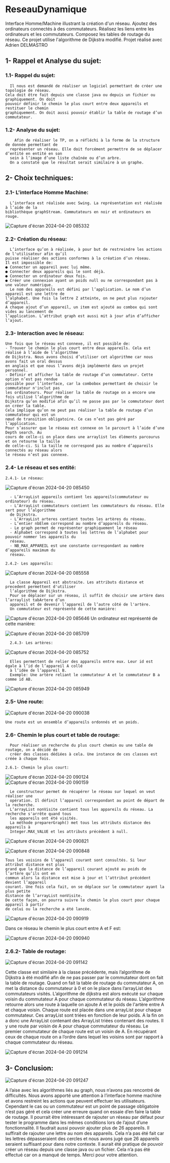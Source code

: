 # ReseauDynamique
Interface Homme/Machine illustrant la création d'un réseau. 
Ajoutez des ordinateurs connectés à des commutateurs. 
Réalisez les liens entre les ordinateurs et les commutateurs. 
Composez les tables de routage du réseau. 
Ce projet utilise l'algorithme de Dijkstra modifié. Projet réalisé avec Adrien DELMASTRO 

## 1- Rappel et Analyse du sujet:
 ### 1.1- Rappel du sujet:
      Il nous est demandé de réaliser un logiciel permettant de créer une topologie de réseau.
    Cela doit être fait depuis une classe java ou depuis un fichier ou graphiquement. On doit
    pouvoir définir le chemin le plus court entre deux appareils et restituer le chemin
    graphiquement. On doit aussi pouvoir établir la table de routage d’un commutateur.

 ### 1.2- Analyse du sujet:
        Afin de réaliser le TP, on a réfléchi à la forme de la structure de donnée permettant de 
      représenter un réseau. Elle doit forcément permettre de se déplacer d’entité en entité en son
      sein à l’image d’une liste chaînée ou d’un arbre.
      On a constaté que le résultat serait similaire à un graphe.

## 2- Choix techniques:
  ### 2.1- L’interface Homme Machine:
      L’interface est réalisée avec Swing. La représentation est réalisée à l’aide de la 
    bibliothèque graphStream. Commutateurs en noir et ordinateurs en rouge.

![Capture d'écran 2024-04-20 085332](https://github.com/DezJDev/ReseauDynamique/assets/144434644/1b8c2c30-d4e4-4589-a167-35217532152f)

  ### 2.2- Création du réseau:
      L’interface qu’on à réalisée, à pour but de restreindre les actions de l'utilisateur afin qu’il 
    puisse réaliser des actions conformes à la création d’un réseau.
    Il est impossible de:
    ● Connecter un appareil avec lui même.
    ● Connecter deux appareils qui le sont déjà.
    ● Connecter un ordinateur deux fois.
    ● Créer une connexion ayant un poids null ou ne correspondant pas à une valeur numérique.
      Le nom des appareils est défini par l’application. Le nom d’un appareil est une lettre de 
    l’alphabet. Une fois la lettre Z atteinte, on ne peut plus rajouter d’appareil.
    A chaque ajout d’un appareil, un item est ajouté au combox qui sont vides au lancement de 
    l’application. L’attribut graph est aussi mit à jour afin d’afficher l’ajout.

  ### 2.3- Interaction avec le réseau:
    Une fois que le réseau est connexe, il est possible de:
    - Trouver le chemin le plus court entre deux appareils. Cela est réalisé à l’aide de l’algorithme
    de Dijkstra. Nous avons choisi d’utiliser cet algorithme car nous avons fait un oral dessus 
    en anglais et que nous l’avons déjà implémenté dans un projet personnel.
    - Définir et afficher la table de routage d’un commutateur. Cette option n’est pas rendue 
    possible pour l’interface, car la combobox permettant de choisir le commutateur n'inclut pas 
    les ordinateurs. Pour réaliser la table de routage on a encore une fois utilisé l’algorithme de 
    Dijkstra qu’on modifié afin qu’il ne passe pas par le commutateur dont on créer la table.
    Cela implique qu’on ne peut pas réaliser la table de routage d’un commutateur qui est un 
    nœud de transition obligatoire. Ce cas n’est pas géré par l’application.
    Pour s’assurer que le réseau est connexe on le parcourt à l’aide d’une Depth search. Au 
    cours de celle-ci on place dans une arraylist les éléments parcourus et on retourne la taille 
    de celle-ci. Si la taille ne correspond pas au nombre d’appareils connectés au réseau alors 
    le réseau n’est pas connexe.

  ### 2.4- Le réseau et ses entité:
    2.4.1- Le réseau:

![Capture d'écran 2024-04-20 085450](https://github.com/DezJDev/ReseauDynamique/assets/144434644/22c4b236-2a1a-4d58-8321-40788ee074b0)

      - L’ArrayList appareils contient les appareils(commutateur ou ordinateur) du réseau.
      - L’ArrayList commutateurs contient les commutateurs du réseau. Elle sert pour l’algorithme
      de Dijkstra.
      - L’ArrayList arteres contient toutes les artères du réseau.
      - L’entier nbElem correspond au nombre d’appareils du réseau.
      - Le graph permet de représenter graphiquement le réseau
      - Alphabet correspond à toutes les lettres de l’alphabet pour pouvoir nommer les appareils du
      réseau.
      - NB_MAX_APPAREIL est une constante correspondant au nombre d’appareils maximum du
      réseau.

    2.4.2- Les appareils:

![Capture d'écran 2024-04-20 085558](https://github.com/DezJDev/ReseauDynamique/assets/144434644/bfaf30db-4570-48e3-9463-ee053c23e675)
      
      La classe Appareil est abstraite. Les attributs distance et precedent permettent d'utiliser 
      l’algorithme de Dijkstra.
      Pour se déplacer sur un réseau, il suffit de choisir une artère dans l’arraylist tabArtere d’un 
      appareil et de devenir l’appareil de l’autre côté de l'artère.
      Un commutateur est représenté de cette manière: 

 ![Capture d'écran 2024-04-20 085646](https://github.com/DezJDev/ReseauDynamique/assets/144434644/6b487746-8cd3-4356-b1e3-098839a2b234)
      Un ordinateur est représenté de cette manière: 

  ![Capture d'écran 2024-04-20 085709](https://github.com/DezJDev/ReseauDynamique/assets/144434644/29623db0-dd17-45f0-9513-43c4f8d8c085)
      

      2.4.3- Les artères:

  ![Capture d'écran 2024-04-20 085752](https://github.com/DezJDev/ReseauDynamique/assets/144434644/9d05b029-bcc3-4d77-b325-4c294c5b59c4)
      
      Elles permettent de relier des appareils entre eux. Leur id est égale à l’id de l’appareil A collé
      à l’idée de l’appareil B.
      Exemple: Une artère reliant le commutateur A et le commutateur B a comme id AB.

   ![Capture d'écran 2024-04-20 085949](https://github.com/DezJDev/ReseauDynamique/assets/144434644/a2217ff5-1e71-4acd-bccb-ece92ecfa454)

  ### 2.5- Une route:

![Capture d'écran 2024-04-20 090038](https://github.com/DezJDev/ReseauDynamique/assets/144434644/71111bff-7472-49dc-a5ba-245641194af2)

    Une route est un ensemble d’appareils ordonnés et un poids.

  ### 2.6- Chemin le plus court et table de routage:

      Pour réaliser un recherche du plus court chemin ou une table de routage, on a décidé de 
      créer des classes dédiées à cela. Une instance de ces classes est créée à chaque fois.

    2.6.1- Chemin le plus court:

![Capture d'écran 2024-04-20 090124](https://github.com/DezJDev/ReseauDynamique/assets/144434644/c45529b0-bdb1-4e4a-b4ea-5d4741c9867d)
![Capture d'écran 2024-04-20 090159](https://github.com/DezJDev/ReseauDynamique/assets/144434644/0c9354d7-bd16-4eee-949c-5d79f9088743)
      
      Le constructeur permet de récupérer le réseau sur lequel on veut réaliser une 
      opération. Il définit l’appareil correspondant au point de départ de la recherche.
      L’arrayList nonVisite contient tous les appareils du réseau. La recherche s'arrête quand tous
      les appareils ont été visités.
      La méthode preparerGraph() met tous les attributs distance des appareils à 
      Integer.MAX_VALUE et les attributs précédent à null.

![Capture d'écran 2024-04-20 090821](https://github.com/DezJDev/ReseauDynamique/assets/144434644/77f81f0b-f570-477e-b907-57f038915678)

![Capture d'écran 2024-04-20 090848](https://github.com/DezJDev/ReseauDynamique/assets/144434644/ec63c42f-30c2-4e24-84a7-454d78bc6aa2)

    Tous les voisins de l’appareil courant sont consultés. Si leur attribut distance est plus
    grand que la distance de l’appareil courant ajouté au poids de l’artère qu’ils ont en 
    commun alors la distance est mise à jour et l’attribut précédent devient l’appareil 
    courant. Une fois cela fait, on se déplace sur le commutateur ayant la plus petite 
    distance de l’arrayList nonVisite.
    De cette façon, on pourra suivre le chemin le plus court pour chaque appareil à partir
    de celui ou la recherche a été lancée.

![Capture d'écran 2024-04-20 090919](https://github.com/DezJDev/ReseauDynamique/assets/144434644/5c529f72-1180-4e45-918b-8978a39145ac)

Dans ce réseau le chemin le plus court entre A et F est:

![Capture d'écran 2024-04-20 090940](https://github.com/DezJDev/ReseauDynamique/assets/144434644/3288c87f-9849-4cc3-93c6-ddf3401389ef)

### 2.6.2- Table de routage:

![Capture d'écran 2024-04-20 091142](https://github.com/DezJDev/ReseauDynamique/assets/144434644/c9d429f1-6bd1-4e00-9b97-ddb015c30f05)

  Cette classe est similaire à la classe précédente, mais l’algorithme de Dijkstra à été modifié 
  afin de ne pas passer par le commutateur dont on fait la table de routage.
  Quand on fait la table de routage du commutateur A, on met la distance du commutateur à 0
  et on le place dans l’arrayList des commutateurs visités. L’algorithme de dijkstra est alors 
  exécuté sur chaque voisin du commutateur A pour chaque commutateur du réseau.
  L’algorithme retourne alors une route à laquelle on ajoute A et le poids de l'artère entre A et 
  chaque voisin.
  Chaque route est placée dans une arrayList pour chaque commutateur. Ces arrayList sont 
  triées en fonction de leur poids.
  A la fin on a donc une ArrayList contenant des ArrayList triées contenant des routes. Il y une
  route par voisin de A pour chaque commutateur du réseau. Le premier commutateur de 
  chaque route est un voisin de A. En récupérant ceux de chaque route on a l’ordre dans 
  lequel les voisins sont par rapport à chaque commutateur du réseau.

![Capture d'écran 2024-04-20 091214](https://github.com/DezJDev/ReseauDynamique/assets/144434644/08babcb0-3bbc-44f3-8baa-fbb0155209c1)

## 3- Conclusion:

![Capture d'écran 2024-04-20 091247](https://github.com/DezJDev/ReseauDynamique/assets/144434644/d3dc74e5-79eb-49ac-8708-0419f26f155d)

  A l’aise avec les algorithmes liés au graph, nous n’avons pas rencontré de difficultés.
  Nous avons apporté une attention à l’interface homme machine et avons restreint les
  actions que peuvent effectuer les utilisateurs. Cependant le cas ou un commutateur 
  est un point de passage obligatoire n’est pas géré et cela créer une erreure quand 
  on essaie d’en faire la table de routage.
  Il pourrait être intéressant de rajouter un réseau par défaut pour tester le programme
  dans les mêmes conditions lors de l’ajout d’une fonctionnalité. Il faudrait aussi 
  pouvoir ajouter plus de 26 appareils. Il suffirait de rajouter une lettre au nom des 
  appareils. Cela n’a pas été fait car les lettres dépasseraient des cercles et nous 
  avons jugé que 26 appareils seraient suffisant pour dans notre contexte.
  Il aurait été pratique de pouvoir créer un réseau depuis une classe java ou un fichier.
  Cela n’a pas été effectué car on a manqué de temps.
  Merci pour votre attention.
